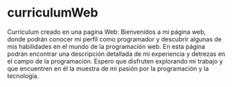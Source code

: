 # curriculumWeb
Curriculum creado en una pagina Web: Bienvenidos a mi página web, donde podrán conocer mi perfil como programador y descubrir algunas de mis habilidades en el mundo de la programación web. En esta página podrán encontrar una descripción detallada de mi experiencia y detrezas en el campo de la programación. Espero que disfruten explorando mi trabajo y que encuentren en él la muestra de mi pasión por la programación y la tecnología.
